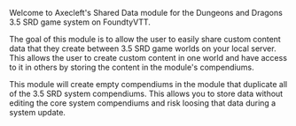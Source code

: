 Welcome to Axecleft's Shared Data module for the Dungeons and Dragons 3.5 SRD game system on FoundtyVTT.

The goal of this module is to allow the user to easily share custom content data that they create between 3.5 SRD game worlds on your local server. This allows the user to create custom content in one world and have access to it in others by storing the content in the module's compendiums.

This module will create empty compendiums in the module that duplicate all of the 3.5 SRD system compendiums. This allows you to store data without editing the core system compendiums and risk loosing that data during a system update.
